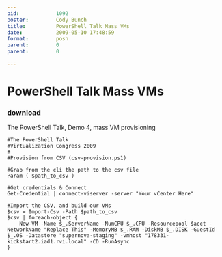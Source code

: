 ```yaml
---
pid:            1092
poster:         Cody Bunch
title:          PowerShell Talk Mass VMs
date:           2009-05-10 17:48:59
format:         posh
parent:         0
parent:         0

---
```


# PowerShell Talk Mass VMs

### [download](1092.ps1)

The PowerShell Talk, Demo 4, mass VM provisioning

```posh
#The PowerShell Talk
#Virtualization Congress 2009
#
#Provision from CSV (csv-provision.ps1)

#Grab from the cli the path to the csv file
Param ( $path_to_csv )

#Get credentials & Connect
Get-Credential | connect-viserver -server "Your vCenter Here"

#Import the CSV, and build our VMs
$csv = Import-Csv -Path $path_to_csv
$csv | foreach-object {
    New-VM -Name $_.ServerName -NumCPU $_.CPU -Resourcepool $acct -NetworkName "Replace This" -MemoryMB $_.RAM -DiskMB $_.DISK -GuestId $_.OS -Datastore "supernova-staging" -vmhost "178331-kickstart2.iad1.rvi.local" -CD -RunAsync 
}
```

